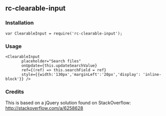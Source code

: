 ## rc-clearable-input

### Installation

`var ClearableInput = require('rc-clearable-input');`

### Usage

```
<ClearableInput
       placeholder="Search files"
       onUpdate={this.updateSearchValue}
       ref={(ref) => this.searchField = ref}
       style={{width:'130px','marginLeft':'20px','display': 'inline-block'}} />
```

### Credits

This is based on a jQuery solution found on StackOverflow: http://stackoverflow.com/a/6258628
